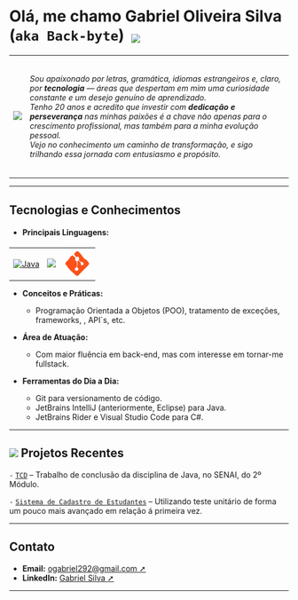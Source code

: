   <h1>
  Olá, me chamo Gabriel Oliveira Silva (<code>aka Back-byte</code>) <img src="https://em-content.zobj.net/source/microsoft-teams/363/waving-hand_1f44b.png" width="40" style="vertical-align: -4px; margin: 0 6px;">
  </h1> 

<table>
  <tr>
    <td>
      <img src="https://media3.giphy.com/media/v1.Y2lkPTc5MGI3NjExN3EybnRkeDV1MDNpaXgxa3htdHFjb3NmeHFnNTFuZTNncnprZWwzNCZlcD12MV9pbnRlcm5hbF9naWZfYnlfaWQmY3Q9Zw/qgQUggAC3Pfv687qPC/giphy.gif">
    </td>
    <td>
      <p> 
        <br><i>Sou apaixonado por letras, gramática, idiomas estrangeiros e, claro, por <strong>tecnologia</strong> — áreas que despertam em mim uma curiosidade constante e um desejo genuíno de aprendizado.<br>
        Tenho 20 anos e acredito que investir com <strong>dedicação e perseverança</strong> nas minhas paixões é a chave não apenas para o crescimento profissional, mas também para a minha evolução pessoal. <br>
        Vejo no conhecimento um caminho de transformação, e sigo trilhando essa jornada com entusiasmo e propósito.<br><br></i>
      </p>
    </td>
  </tr>
</table>

---

<h2> Tecnologias e Conhecimentos </h2>

- <h4> <strong><span title = "Clique em qualquer uma delas para ser redirecionada ao repositório, se houver.">Principais Linguagens:</span></strong> </h4>
<table>
  <tr>
    <td>
    <a href = "https://github.com/gabriel-oliv-silva/Java-Passos"> <img src = "https://img.icons8.com/?size=48&id=GPfHz0SM85FX&format=gif" width = "50" alt="Java"> 
    </a>
      </td>
    <td>
<a href = "https://github.com/gabriel-oliv-silva/Csharp-Passos"> <img src = "https://camo.githubusercontent.com/54cacc87dfb9ab3c77cec229d4781703f38cc5ff905df27ca3686e0a9a90a4d4/68747470733a2f2f6d69722d73332d63646e2d63662e626568616e63652e6e65742f70726f6a6563745f6d6f64756c65732f6d61785f313230302f36323263613035323037313736312e353930333465373461626233362e676966" width="67"> 
</a>
</td>
    
<td> 
<img src = "https://github.com/gabriel-oliv-silva/gabriel-oliv-silva/blob/main/assets/git%20(2).gif" width = "50">
</td>
</tr>
</table>

- **Conceitos e Práticas:**  
  - Programação Orientada a Objetos (POO), tratamento de exceções, frameworks, <span title="Estudando, fora do curso, práticas alheias como inglês técnico.">, API`s, etc.</span>

- **Área de Atuação:**  
  - Com maior fluência em back-end, mas com interesse em tornar-me fullstack.

- **Ferramentas do Dia a Dia:**  
  - Git para versionamento de código.
  - JetBrains IntelliJ (anteriormente, Eclipse) para Java.
  - JetBrains Rider e Visual Studio Code para C#.
    
---

<h2> <img src="https://static.wikia.nocookie.net/minecraft_gamepedia/images/7/7e/Soul_Fire_JE1.gif/revision/latest?cb=20200325183949" width="25"> Projetos Recentes </h2>

<code>-</code> <a href = https://github.com/gabriel-oliv-silva/Java-Passos/tree/main/TCD> <code>TCD</code></a> – Trabalho de conclusão da disciplina de Java, no SENAI, do 2º Módulo.

<code>-</code> <a href = https://github.com/gabriel-oliv-silva/Java-Passos/tree/main/Sistema%20de%20Cadastro%20de%20Estudante> <code>Sistema de Cadastro de Estudantes</code></a> – Utilizando teste unitário de forma um pouco mais avançado em relação á primeira vez.

---

<h2> Contato </h2>

- **Email:** [ogabriel292@gmail.com ➚](mailto:ogabriel292@gmail.com)
- **LinkedIn:** [Gabriel Silva ➚](https://www.linkedin.com/in/gabriel-silva-b39901185/)

---

<!--
Atualize esse README conforme o seu progresso e novos projetos. Mantenha sempre essa página alinhada com sua trajetória e as novidades do mundo da tecnologia!
-->
